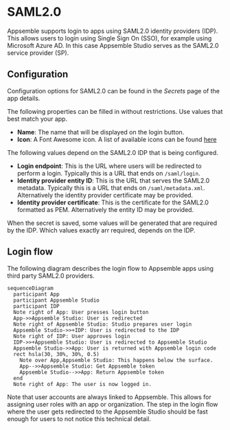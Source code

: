 # SAML2.0

Appsemble supports login to apps using SAML2.0 identity providers (IDP). This allows users to login
using Single Sign On (SSO), for example using Microsoft Azure AD. In this case Appsemble Studio
serves as the SAML2.0 service provider (SP).

## Configuration

Configuration options for SAML2.0 can be found in the _Secrets_ page of the app details.

The following properties can be filled in without restrictions. Use values that best match your app.

- **Name**: The name that will be displayed on the login button.
- **Icon**: A Font Awesome icon. A list of available icons can be found
  [here](https://fontawesome.com/icons?m=free)

The following values depend on the SAML2.0 IDP that is being configured.

- **Login endpoint**: This is the URL where users will be redirected to perform a login. Typically
  this is a URL that ends on `/saml/login`.
- **Identity provider entity ID**: This is the URL that serves the SAML2.0 metadata. Typically this
  is a URL that ends on `/saml/metadata.xml`. Alternatively the identity provider certificate may be
  provided.
- **Identity provider certificate**: This is the certificate for the SAML2.0 formatted as PEM.
  Alternatively the entity ID may be provided.

When the secret is saved, some values will be generated that are required by the IDP. Which values
exactly arr required, depends on the IDP.

## Login flow

The following diagram describes the login flow to Appsemble apps using third party SAML2.0
providers.

```mermaid
sequenceDiagram
  participant App
  participant Appsemble Studio
  participant IDP
  Note right of App: User presses login button
  App->>Appsemble Studio: User is redirected
  Note right of Appsemble Studio: Studio prepares user login
  Appsemble Studio->>+IDP: User is redirected to the IDP
  Note right of IDP: User approves login
  IDP->>+Appsemble Studio: User is redirected to Appsemble Studio
  Appsemble Studio->>App: User is returned with Appsemble login code
  rect hsla(30, 30%, 30%, 0.5)
    Note over App,Appsemble Studio: This happens below the surface.
    App-->>Appsemble Studio: Get Appsemble token
    Appsemble Studio-->>App: Return Appsemble token
  end
  Note right of App: The user is now logged in.
```

Note that user accounts are always linked to Appsemble. This allows for assigning user roles with an
app or organization. The step in the login flow where the user gets redirected to the Appsemble
Studio should be fast enough for users to not notice this technical detail.
